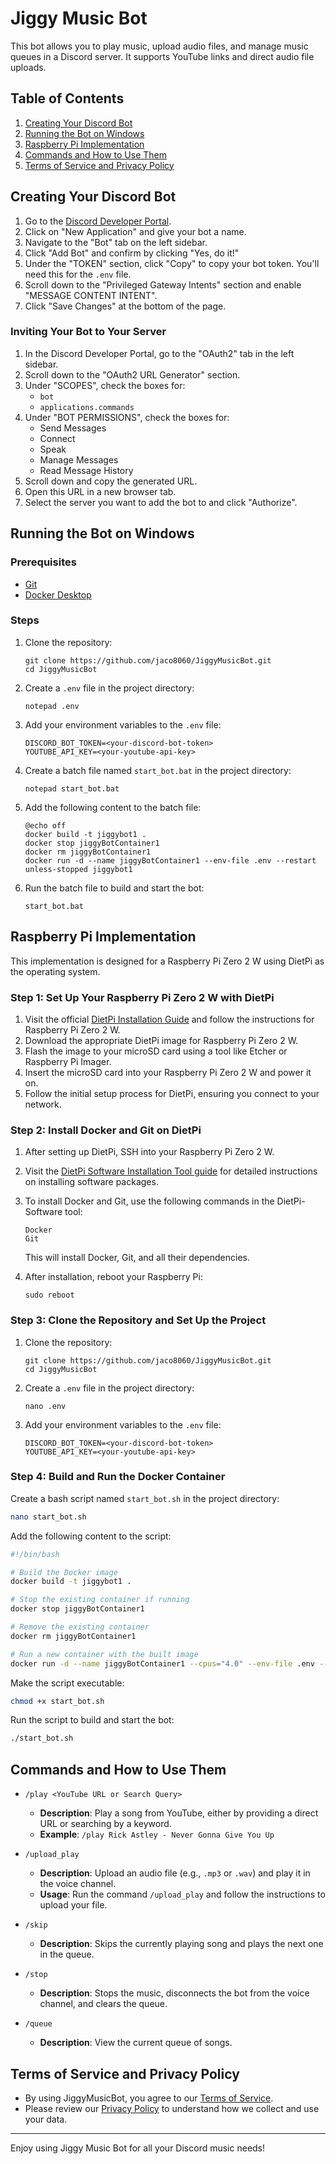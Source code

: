 # Jiggy Music Bot

This bot allows you to play music, upload audio files, and manage music queues in a Discord server. It supports YouTube links and direct audio file uploads.

## Table of Contents
1. [Creating Your Discord Bot](#creating-your-discord-bot)
2. [Running the Bot on Windows](#running-the-bot-on-windows)
3. [Raspberry Pi Implementation](#raspberry-pi-implementation)
4. [Commands and How to Use Them](#commands-and-how-to-use-them)
5. [Terms of Service and Privacy Policy](#terms-of-service-and-privacy-policy)

## Creating Your Discord Bot

1. Go to the [Discord Developer Portal](https://discord.com/developers/applications).
2. Click on "New Application" and give your bot a name.
3. Navigate to the "Bot" tab on the left sidebar.
4. Click "Add Bot" and confirm by clicking "Yes, do it!"
5. Under the "TOKEN" section, click "Copy" to copy your bot token. You'll need this for the `.env` file.
6. Scroll down to the "Privileged Gateway Intents" section and enable "MESSAGE CONTENT INTENT".
7. Click "Save Changes" at the bottom of the page.

### Inviting Your Bot to Your Server

1. In the Discord Developer Portal, go to the "OAuth2" tab in the left sidebar.
2. Scroll down to the "OAuth2 URL Generator" section.
3. Under "SCOPES", check the boxes for:
   - `bot`
   - `applications.commands`
4. Under "BOT PERMISSIONS", check the boxes for:
   - Send Messages
   - Connect
   - Speak
   - Manage Messages
   - Read Message History
5. Scroll down and copy the generated URL.
6. Open this URL in a new browser tab.
7. Select the server you want to add the bot to and click "Authorize".

## Running the Bot on Windows

### Prerequisites
- [Git](https://git-scm.com/downloads)
- [Docker Desktop](https://www.docker.com/products/docker-desktop)

### Steps

1. Clone the repository:
   ```
   git clone https://github.com/jaco8060/JiggyMusicBot.git
   cd JiggyMusicBot
   ```

2. Create a `.env` file in the project directory:
   ```
   notepad .env
   ```

3. Add your environment variables to the `.env` file:
   ```
   DISCORD_BOT_TOKEN=<your-discord-bot-token>
   YOUTUBE_API_KEY=<your-youtube-api-key>
   ```

4. Create a batch file named `start_bot.bat` in the project directory:
   ```
   notepad start_bot.bat
   ```

5. Add the following content to the batch file:
   ```batch
   @echo off
   docker build -t jiggybot1 .
   docker stop jiggyBotContainer1
   docker rm jiggyBotContainer1
   docker run -d --name jiggyBotContainer1 --env-file .env --restart unless-stopped jiggybot1
   ```

6. Run the batch file to build and start the bot:
   ```
   start_bot.bat
   ```

## Raspberry Pi Implementation

This implementation is designed for a Raspberry Pi Zero 2 W using DietPi as the operating system.

### Step 1: Set Up Your Raspberry Pi Zero 2 W with DietPi

1. Visit the official [DietPi Installation Guide](https://dietpi.com/docs/install/) and follow the instructions for Raspberry Pi Zero 2 W.
2. Download the appropriate DietPi image for Raspberry Pi Zero 2 W.
3. Flash the image to your microSD card using a tool like Etcher or Raspberry Pi Imager.
4. Insert the microSD card into your Raspberry Pi Zero 2 W and power it on.
5. Follow the initial setup process for DietPi, ensuring you connect to your network.

### Step 2: Install Docker and Git on DietPi

1. After setting up DietPi, SSH into your Raspberry Pi Zero 2 W.
2. Visit the [DietPi Software Installation Tool guide](https://dietpi.com/docs/dietpi_tools/software_installation/) for detailed instructions on installing software packages.
3. To install Docker and Git, use the following commands in the DietPi-Software tool:
   ```
   Docker
   Git
   ```
   This will install Docker, Git, and all their dependencies.

4. After installation, reboot your Raspberry Pi:
   ```
   sudo reboot
   ```

### Step 3: Clone the Repository and Set Up the Project

1. Clone the repository:
   ```
   git clone https://github.com/jaco8060/JiggyMusicBot.git
   cd JiggyMusicBot
   ```

2. Create a `.env` file in the project directory:
   ```
   nano .env
   ```

3. Add your environment variables to the `.env` file:
   ```
   DISCORD_BOT_TOKEN=<your-discord-bot-token>
   YOUTUBE_API_KEY=<your-youtube-api-key>
   ```

### Step 4: Build and Run the Docker Container

Create a bash script named `start_bot.sh` in the project directory:

```bash
nano start_bot.sh
```

Add the following content to the script:

```bash
#!/bin/bash

# Build the Docker image
docker build -t jiggybot1 .

# Stop the existing container if running
docker stop jiggyBotContainer1

# Remove the existing container
docker rm jiggyBotContainer1

# Run a new container with the built image
docker run -d --name jiggyBotContainer1 --cpus="4.0" --env-file .env --restart unless-stopped jiggybot1
```

Make the script executable:

```bash
chmod +x start_bot.sh
```

Run the script to build and start the bot:

```bash
./start_bot.sh
```

## Commands and How to Use Them

- `/play <YouTube URL or Search Query>`
  - **Description**: Play a song from YouTube, either by providing a direct URL or searching by a keyword.
  - **Example**: `/play Rick Astley - Never Gonna Give You Up`

- `/upload_play`
  - **Description**: Upload an audio file (e.g., `.mp3` or `.wav`) and play it in the voice channel.
  - **Usage**: Run the command `/upload_play` and follow the instructions to upload your file.

- `/skip`
  - **Description**: Skips the currently playing song and plays the next one in the queue.

- `/stop`
  - **Description**: Stops the music, disconnects the bot from the voice channel, and clears the queue.

- `/queue`
  - **Description**: View the current queue of songs.

## Terms of Service and Privacy Policy

- By using JiggyMusicBot, you agree to our [Terms of Service](TERMS.md).
- Please review our [Privacy Policy](PRIVACY.md) to understand how we collect and use your data.

---
Enjoy using Jiggy Music Bot for all your Discord music needs!

